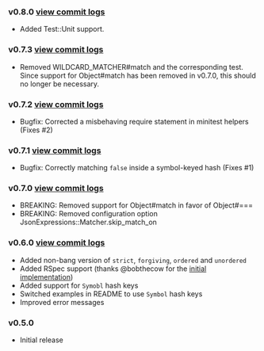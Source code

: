 ### v0.8.0 [view commit logs](https://github.com/chancancode/json_expressions/compare/0.7.3...0.8.0)

* Added Test::Unit support.

### v0.7.3 [view commit logs](https://github.com/chancancode/json_expressions/compare/0.7.2...0.7.3)

* Removed WILDCARD_MATCHER#match and the corresponding test. Since support for Object#match has been removed in v0.7.0, this should no longer be necessary.

### v0.7.2 [view commit logs](https://github.com/chancancode/json_expressions/compare/0.7.1...0.7.2)

* Bugfix: Corrected a misbehaving require statement in minitest helpers (Fixes #2)

### v0.7.1 [view commit logs](https://github.com/chancancode/json_expressions/compare/0.7.0...0.7.1)

* Bugfix: Correctly matching `false` inside a symbol-keyed hash (Fixes #1)

### v0.7.0 [view commit logs](https://github.com/chancancode/json_expressions/compare/0.6.0...0.7.0)

* BREAKING: Removed support for Object#match in favor of Object#===
* BREAKING: Removed configuration option JsonExpressions::Matcher.skip_match_on

### v0.6.0 [view commit logs](https://github.com/chancancode/json_expressions/compare/0.5.0...0.6.0)

* Added non-bang version of `strict`, `forgiving`, `ordered` and `unordered`
* Added RSpec support (thanks @bobthecow for the [initial implementation](https://gist.github.com/3086558))
* Added support for `Symobl` hash keys
* Switched examples in README to use `Symbol` hash keys
* Improved error messages

### v0.5.0

* Initial release
